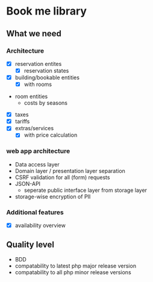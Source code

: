 # Book me library

## What we need

### Architecture
* [x] reservation entites
  * [x] reservation states
* [x] building/bookable entities
  * [x] with rooms 
* room entities
	* costs by seasons
* [x] taxes
* [x] tariffs
* [x] extras/services
  * [x] with price calculation

### web app architecture
* Data access layer
* Domain layer / presentation layer separation
* CSRF validation for all (form) requests
* JSON-API
  * seperate public interface layer from storage layer
* storage-wise encryption of PII

### Additional features
* [x] availability overview

## Quality level
* BDD
* compatability to latest php major release version
* compatability to all php minor release versions
